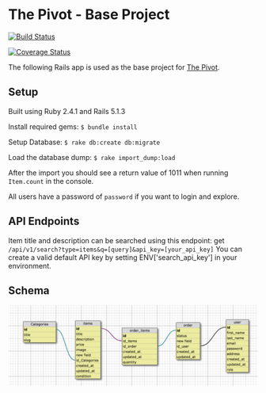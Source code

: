 # The Pivot - Base Project
[![Build Status](https://travis-ci.org/Maxscores/le_pivot.svg?branch=master)](https://travis-ci.org/Maxscores/le_pivot)

[![Coverage Status](https://coveralls.io/repos/github/Maxscores/le_pivot/badge.svg?branch=master)](https://coveralls.io/github/Maxscores/le_pivot?branch=master)

The following Rails app is used as the base project for [The Pivot](http://backend.turing.io/module3/projects/the_pivot).

## Setup

Built using Ruby 2.4.1 and Rails 5.1.3

Install required gems:
`$ bundle install`

Setup Database:
`$ rake db:create db:migrate`

Load the database dump:
`$ rake import_dump:load`

After the import you should see a return value of 1011 when running `Item.count` in the console.

All users have a password of `password` if you want to login and explore.

## API Endpoints
Item title and description can be searched using this endpoint:
get `/api/v1/search?type=items&q=[query]&api_key=[your_api_key]`
You can create a valid default API key by setting ENV['search_api_key'] in your environment.

## Schema
![Schema](https://raw.githubusercontent.com/maxscores/le_pivot/master/db/schema.png)
